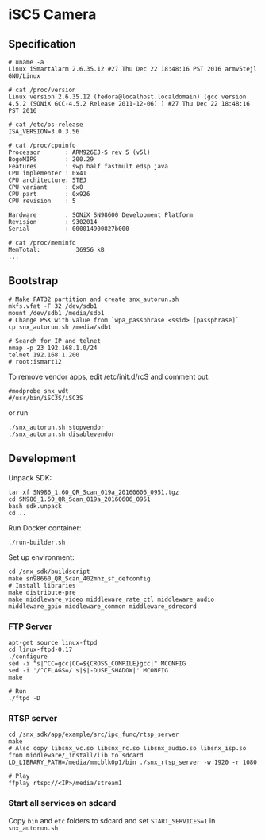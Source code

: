 # iSC5 Camera

## Specification
```
# uname -a
Linux iSmartAlarm 2.6.35.12 #27 Thu Dec 22 18:48:16 PST 2016 armv5tejl GNU/Linux

# cat /proc/version 
Linux version 2.6.35.12 (fedora@localhost.localdomain) (gcc version 4.5.2 (SONiX GCC-4.5.2 Release 2011-12-06) ) #27 Thu Dec 22 18:48:16 PST 2016

# cat /etc/os-release
ISA_VERSION=3.0.3.56

# cat /proc/cpuinfo
Processor       : ARM926EJ-S rev 5 (v5l)
BogoMIPS        : 200.29
Features        : swp half fastmult edsp java 
CPU implementer : 0x41
CPU architecture: 5TEJ
CPU variant     : 0x0
CPU part        : 0x926
CPU revision    : 5

Hardware        : SONiX SN98600 Development Platform
Revision        : 9302014
Serial          : 000014900827b000

# cat /proc/meminfo 
MemTotal:          36956 kB
...
```

## Bootstrap

```
# Make FAT32 partition and create snx_autorun.sh
mkfs.vfat -F 32 /dev/sdb1
mount /dev/sdb1 /media/sdb1
# Change PSK with value from `wpa_passphrase <ssid> [passphrase]`
cp snx_autorun.sh /media/sdb1
```

```
# Search for IP and telnet
nmap -p 23 192.168.1.0/24
telnet 192.168.1.200
# root:ismart12
```

To remove vendor apps, edit /etc/init.d/rcS and comment out:
```
#modprobe snx_wdt
#/usr/bin/iSC3S/iSC3S
```
or run
```
./snx_autorun.sh stopvendor
./snx_autorun.sh disablevendor
```

## Development
Unpack SDK:
```
tar xf SN986_1.60_QR_Scan_019a_20160606_0951.tgz
cd SN986_1.60_QR_Scan_019a_20160606_0951
bash sdk.unpack
cd ..
```

Run Docker container:
```
./run-builder.sh
```

Set up environment:
```
cd /snx_sdk/buildscript
make sn98660_QR_Scan_402mhz_sf_defconfig
# Install libraries
make distribute-pre
make middleware_video middleware_rate_ctl middleware_audio middleware_gpio middleware_common middleware_sdrecord
```

### FTP Server
```
apt-get source linux-ftpd
cd linux-ftpd-0.17
./configure
sed -i "s|^CC=gcc|CC=${CROSS_COMPILE}gcc|" MCONFIG
sed -i '/^CFLAGS=/ s|$|-DUSE_SHADOW|' MCONFIG
make

# Run
./ftpd -D
```

### RTSP server
```
cd /snx_sdk/app/example/src/ipc_func/rtsp_server
make
# Also copy libsnx_vc.so libsnx_rc.so libsnx_audio.so libsnx_isp.so from middleware/_install/lib to sdcard
LD_LIBRARY_PATH=/media/mmcblk0p1/bin ./snx_rtsp_server -w 1920 -r 1080

# Play
ffplay rtsp://<IP>/media/stream1
```

### Start all services on sdcard
Copy `bin` and `etc` folders to sdcard and set `START_SERVICES=1` in `snx_autorun.sh`
